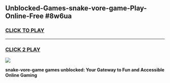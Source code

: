 
## Unblocked-Games-snake-vore-game-Play-Online-Free #8w6ua
<h3>
<a href="https://us.freeplayer.one?title=snake-vore-game&ref=10M">CLICK TO PLAY</a></h3>
<hr>

<h3>
<a href="https://us.freeplayer.one?title=snake-vore-game&ref=10M">CLICK 2 PLAY</a>
  
</h3>

<a href="https://us.freeplayer.one?title=snake-vore-game&ref=10M"><img src="https://clearcache.store/games.png"></a>


**snake-vore-game games unblocked: Your Gateway to Fun and Accessible Online Gaming**
